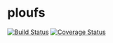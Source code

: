 # ploufs

[![Build Status](https://travis-ci.org/chmduquesne/ploufs.svg?branch=master)](https://travis-ci.org/chmduquesne/ploufs)
[![Coverage Status](https://coveralls.io/repos/github/chmduquesne/ploufs/badge.svg?branch=master)](https://coveralls.io/github/chmduquesne/ploufs?branch=master)
